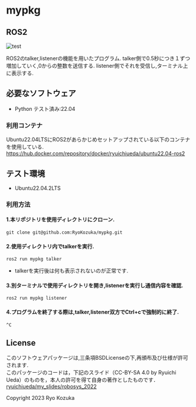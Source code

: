 # mypkg

## ROS2
![test](https://github.com/RyoKozuka/mypkg/actions/workflows/test.yml/badge.svg)

ROS2のtalker,listenerの機能を用いたプログラム.
talker側で0.5秒につき１ずつ増加していく,0からの整数を送信する.
listener側でそれを受信し,ターミナル上に表示する.


## 必要なソフトウェア
* Python
テスト済み:22.04

### 利用コンテナ
Ubuntu22.04LTSにROS2があらかじめセットアップされている以下のコンテナを使用している.
https://hub.docker.com/repository/docker/ryuichiueda/ubuntu22.04-ros2

## テスト環境
* Ubuntu22.04.2LTS

### 利用方法
#### 1.本リポジトリを使用ディレクトリにクローン.
```
git clone git@github.com:RyoKozuka/mypkg.git
```

#### 2.使用ディレクトリ内でtalkerを実行.
```
ros2 run mypkg talker
```
* talkerを実行後は何も表示されないのが正常です.  

#### 3.別ターミナルで使用ディレクトリを開き,listenerを実行し通信内容を確認.
```
ros2 run mypkg listener
```

#### 4.プログラムを終了する際は,talker,listener双方でCtrl+cで強制的に終了.
```
^C
```

## License
このソフトウェアパッケージは,三条項BSDLicenseの下,再頒布及び仕様が許可されます.  
このパッケージのコードは，下記のスライド（CC-BY-SA 4.0 by Ryuichi Ueda）のものを，本人の許可を得て自身の著作としたものです．  
[ryuichiueda/my_slides/robosys_2022](https://github.com/ryuichiueda/my_slides/tree/master/robosys_2022)

Copyright 2023 Ryo Kozuka
